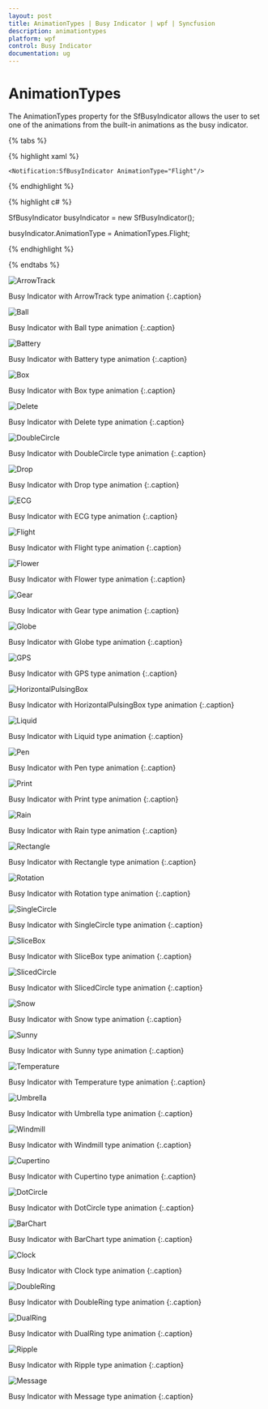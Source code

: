 ```yaml
---
layout: post
title: AnimationTypes | Busy Indicator | wpf | Syncfusion
description: animationtypes
platform: wpf
control: Busy Indicator
documentation: ug
---
```


# AnimationTypes

The AnimationTypes property for the SfBusyIndicator allows the user to set one of the animations from the built-in animations as the busy indicator.

{% tabs %}

{% highlight xaml %}

<Grid Background="CornflowerBlue">

    <Notification:SfBusyIndicator AnimationType="Flight"/>

</Grid>

{% endhighlight  %}

{% highlight c# %}

SfBusyIndicator busyIndicator = new SfBusyIndicator();

busyIndicator.AnimationType = AnimationTypes.Flight;

{% endhighlight  %}

{% endtabs %}


![ArrowTrack](AnimationTypes_images/AnimationTypes_img1.jpeg)

Busy Indicator with ArrowTrack type animation
{:.caption}


![Ball](AnimationTypes_images/AnimationTypes_img2.jpeg)

Busy Indicator with Ball  type animation
{:.caption}



![Battery](AnimationTypes_images/AnimationTypes_img3.jpeg)

Busy Indicator with Battery type animation
{:.caption}



![Box](AnimationTypes_images/AnimationTypes_img4.jpeg)

Busy Indicator with Box type animation
{:.caption}



![Delete](AnimationTypes_images/AnimationTypes_img5.jpeg)

Busy Indicator with Delete type animation
{:.caption}


![DoubleCircle](AnimationTypes_images/AnimationTypes_img6.jpeg)

Busy Indicator with DoubleCircle type animation
{:.caption}


![Drop](AnimationTypes_images/AnimationTypes_img7.jpeg)

Busy Indicator with Drop type animation
{:.caption}


![ECG](AnimationTypes_images/AnimationTypes_img8.jpeg)

Busy Indicator with ECG type animation
{:.caption}

![Flight](AnimationTypes_images/AnimationTypes_img9.jpeg)

Busy Indicator with Flight type animation
{:.caption}

![Flower](AnimationTypes_images/AnimationTypes_img10.jpeg)

Busy Indicator with Flower type animation
{:.caption}

![Gear](AnimationTypes_images/AnimationTypes_img11.jpeg)

Busy Indicator with Gear type animation
{:.caption}

![Globe](AnimationTypes_images/AnimationTypes_img12.jpeg)

Busy Indicator with Globe type animation
{:.caption}

![GPS](AnimationTypes_images/AnimationTypes_img13.jpeg)

Busy Indicator with GPS type animation
{:.caption}

![HorizontalPulsingBox](AnimationTypes_images/AnimationTypes_img14.jpeg)

Busy Indicator with HorizontalPulsingBox type animation
{:.caption}

![Liquid](AnimationTypes_images/AnimationTypes_img15.jpeg)

Busy Indicator with Liquid type animation
{:.caption}

![Pen](AnimationTypes_images/AnimationTypes_img16.jpeg)

Busy Indicator with Pen type animation
{:.caption}

![Print](AnimationTypes_images/AnimationTypes_img17.jpeg)

Busy Indicator with Print type animation
{:.caption}

![Rain](AnimationTypes_images/AnimationTypes_img18.jpeg)

Busy Indicator with Rain type animation
{:.caption}

![Rectangle](AnimationTypes_images/AnimationTypes_img19.jpeg)

Busy Indicator with Rectangle type animation
{:.caption}

![Rotation](AnimationTypes_images/AnimationTypes_img20.jpeg)

Busy Indicator with Rotation type animation
{:.caption}

![SingleCircle](AnimationTypes_images/AnimationTypes_img21.jpeg)

Busy Indicator with SingleCircle type animation
{:.caption}

![SliceBox](AnimationTypes_images/AnimationTypes_img22.jpeg)

Busy Indicator with SliceBox type animation
{:.caption}

![SlicedCircle](AnimationTypes_images/AnimationTypes_img23.jpeg)

Busy Indicator with SlicedCircle type animation
{:.caption}

![Snow](AnimationTypes_images/AnimationTypes_img24.jpeg)

Busy Indicator with Snow type animation
{:.caption}

![Sunny](AnimationTypes_images/AnimationTypes_img25.jpeg)

Busy Indicator with Sunny type animation
{:.caption}

![Temperature](AnimationTypes_images/AnimationTypes_img26.jpeg)

Busy Indicator with Temperature type animation
{:.caption}

![Umbrella](AnimationTypes_images/AnimationTypes_img27.jpeg)

Busy Indicator with Umbrella type animation
{:.caption}

![Windmill](AnimationTypes_images/AnimationTypes_img28.jpeg)

Busy Indicator with Windmill type animation
{:.caption}

![Cupertino](AnimationTypes_images/AnimationTypes_img29.jpg)

Busy Indicator with Cupertino type animation
{:.caption}

![DotCircle](AnimationTypes_images/AnimationTypes_img30.jpg)

Busy Indicator with DotCircle type animation
{:.caption}

![BarChart](AnimationTypes_images/BarChart.png)

Busy Indicator with BarChart type animation
{:.caption}

![Clock](AnimationTypes_images/Clock.png)

Busy Indicator with Clock type animation
{:.caption}

![DoubleRing](AnimationTypes_images/DoubleRing.png)

Busy Indicator with DoubleRing type animation
{:.caption}

![DualRing](AnimationTypes_images/DualRing.png)

Busy Indicator with DualRing type animation
{:.caption}

![Ripple](AnimationTypes_images/Ripple.png)

Busy Indicator with Ripple type animation
{:.caption}

![Message](AnimationTypes_images/Message.png)

Busy Indicator with Message type animation
{:.caption}